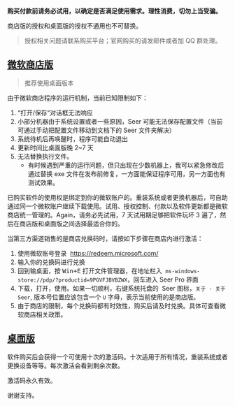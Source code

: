 **购买付款前请务必试用，以确定是否满足使用需求。理性消费，切勿上当受骗。**

商店版的授权和桌面版的授权不通用也不可替换。
> 授权相关问题请联系购买平台；官网购买的请发邮件或者加 QQ 群处理。

## [微软商店版](http://www.1218.io/seer/order-cn-store.html)

> 推荐使用桌面版本

由于微软商店程序的运行机制，当前已知限制如下：

1. “打开/保存“对话框无法响应
2. 小部分机器由于系统设置或者一些原因，Seer 可能无法保存配置文件（当前可通过手动把配置文件移动到文档下的 Seer 文件夹解决）
3. 系统待机后再唤醒时，程序可能自动退出
4. 更新时间比桌面版晚 2~7 天
5. 无法替换执行文件。
   - 有时候遇到严重的运行问题，但只出现在少数机器上，我可以紧急修改后通过替换 exe 文件在发布前修复，一方面能保证程序可用，另一方面也有测试效果。

已购买软件的使用权是绑定到你的微软账户的。重装系统或者更换机器后，可自助通过同一个微软账户继续下载使用。试用、授权控制、付款以及软件更新都是微软商店统一管理的。Again，请务必先试用，7 天试用期足够把软件玩坏 3 遍了，然后在商店版和桌面版之间选择最适合你的。

当第三方渠道销售的是商店兑换码时，请按如下步骤在商店内进行激活：

1. 使用微软账号登录  https://redeem.microsoft.com/
2. 输入你的兑换码进行兑换
3. 回到输桌面，按 <kbd>Win+E</kbd> 打开文件管理器，在地址栏入  `ms-windows-store://pdp/?productid=9PGVFJBVBZWX`，回车进入 Seer Pro 界面
4. 下载，打开，使用。如果一切顺利，右键系统托盘的  Seer 图标，`关于 - 关于 Seer`, 版本号位置应该包含一个 `U` 字母，表示当前使用的是商店版。
5. 由于商店的限制，每个兑换码都有时效性，购买后请及时兑换。具体可查看微软商店相关政策。

## [桌面版](http://www.1218.io/seer/order-cn.html)

软件购买后会获得一个可使用十次的激活码。十次适用于所有情况，重装系统或者更换设备等等。每次激活会看到剩余次数。

激活码永久有效。

谢谢支持。
